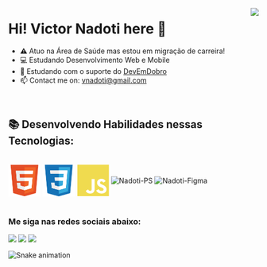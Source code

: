<a href="https://www.linkedin.com/in/victornadoti" target="_blank"><img align="right" height="550em" src="https://i.postimg.cc/2SS79hNx/a-man-doing-web-design-in-dark-room-with-super-pow.jpg" target="_blank"/></a> 

#
<h1>Hi! Victor Nadoti here 👋</h1>

- ⚠️ Atuo na Área de Saúde mas estou em migração de carreira!
- 💻 Estudando Desenvolvimento Web e Mobile
- 📝 Estudando com o suporte do <a href="https://github.com/devemdobro" targe="_blank">DevEmDobro</a>
- 📫 Contact me on: vnadoti@gmail.com

<br>
<h2>📚 Desenvolvendo Habilidades nessas Tecnologias:</h2>
<div style="display: inline_block"><br>
 <img align="center" alt="Nadoti-HTML" width="65px" src="https://raw.githubusercontent.com/devicons/devicon/master/icons/html5/html5-original.svg">
  <img align="center" alt="Nadoti-CSS" width="65px" src="https://raw.githubusercontent.com/devicons/devicon/master/icons/css3/css3-original.svg"> 
  <img align="center" alt="Nadoti-Js" width="65px" src="https://raw.githubusercontent.com/devicons/devicon/master/icons/javascript/javascript-plain.svg">
  <img align="center" alt="Nadoti-PS" width="65px" src="https://upload.wikimedia.org/wikipedia/commons/thumb/a/af/Adobe_Photoshop_CC_icon.svg/1051px-Adobe_Photoshop_CC_icon.svg.png"> 
  <img align="center" alt="Nadoti-Figma" width="65px" src="https://skillicons.dev/icons?i=figma">

</div> 
 
<br>
<h3> Me siga nas redes sociais abaixo:</h3> 
<div> 
  <a href="https://instagram.com/vnadoti" target="_blank"><img src="https://img.shields.io/badge/-Instagram-%23E4405F?style=for-the-badge&logo=instagram&logoColor=white" target="_blank"></a>
  <a href = "mailto:vnadoti@.com.com"><img src="https://img.shields.io/badge/-Gmail-%23333?style=for-the-badge&logo=gmail&logoColor=white" target="_blank"></a>
  <a href="https://www.linkedin.com/in/victornadoti" target="_blank"><img src="https://img.shields.io/badge/-LinkedIn-%230077B5?style=for-the-badge&logo=linkedin&logoColor=white" target="_blank"></a> 
 
  ![Snake animation](https://github.com/devemdobro/devemdobro/blob/output/github-contribution-grid-snake.svg)
</div>
